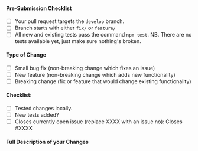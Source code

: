 #### Pre-Submission Checklist
- [ ] Your pull request targets the `develop` branch.
- [ ] Branch starts with either `fix/` or `feature/`
- [ ] All new and existing tests pass the command `npm test`. NB. There are no tests available yet, just make sure nothing's broken.

#### Type of Change
- [ ] Small bug fix (non-breaking change which fixes an issue)
- [ ] New feature (non-breaking change which adds new functionality)
- [ ] Breaking change (fix or feature that would change existing functionality)

#### Checklist:
- [ ] Tested changes locally.
- [ ] New tests added?
- [ ] Closes currently open issue (replace XXXX with an issue no): Closes #XXXX

#### Full Description of your Changes
